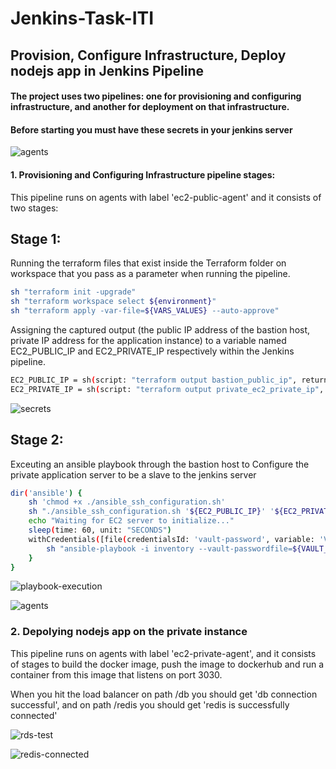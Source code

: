 # Jenkins-Task-ITI
## Provision, Configure Infrastructure, Deploy nodejs app in Jenkins Pipeline

#### The project uses two pipelines: one for provisioning and configuring infrastructure, and another for deployment on that infrastructure.

#### Before starting you must have these secrets in your jenkins server

![agents](https://github.com/aiishaa/Jenkins-Task-ITI/assets/57088227/0703bb47-8dc4-44dc-9296-e3705374f276)

#### 1. Provisioning and Configuring Infrastructure pipeline stages:
   This pipeline runs on agents with label 'ec2-public-agent' and it consists of two stages:
 
   ## Stage 1: ## 

Running the terraform files that exist inside the Terraform folder on workspace that you pass as a parameter when running the pipeline. 
```bash             
sh "terraform init -upgrade"
sh "terraform workspace select ${environment}"
sh "terraform apply -var-file=${VARS_VALUES} --auto-approve"
```

Assigning the captured output (the public IP address of the bastion host, private IP address for the application instance) to a variable named EC2_PUBLIC_IP and EC2_PRIVATE_IP respectively within the Jenkins pipeline.

```bash
EC2_PUBLIC_IP = sh(script: "terraform output bastion_public_ip", returnStdout: true).trim()
EC2_PRIVATE_IP = sh(script: "terraform output private_ec2_private_ip", returnStdout: true).trim()
```

![secrets](https://github.com/aiishaa/Jenkins-Task-ITI/assets/57088227/2291a4d7-2c3c-4dc2-9c0d-d1487eded855)


## Stage 2:
Exceuting an ansible playbook through the bastion host to Configure the private application server to be a slave to the jenkins server 

```bash
dir('ansible') {
    sh 'chmod +x ./ansible_ssh_configuration.sh'
    sh "./ansible_ssh_configuration.sh '${EC2_PUBLIC_IP}' '${EC2_PRIVATE_IP}'"                        
    echo "Waiting for EC2 server to initialize..."
    sleep(time: 60, unit: "SECONDS") 
    withCredentials([file(credentialsId: 'vault-password', variable: 'VAULT_PASSWORD')]) {
        sh "ansible-playbook -i inventory --vault-passwordfile=${VAULT_PASSWORD} --ssh-common-args='-o StrictHostKeyChecking=no' playbook.yml"
    }
}
```

![playbook-execution](https://github.com/aiishaa/Jenkins-Task-ITI/assets/57088227/c9871221-2fea-4f16-8096-9ed2f3ad90dc)

![agents](https://github.com/aiishaa/Jenkins-Task-ITI/assets/57088227/fac28da5-1bea-4901-ab0c-b9d19e2e55b4)



### 2. Depolying nodejs app on the private instance    
   This pipeline runs on agents with label 'ec2-private-agent', and it consists of stages to build the docker image, push the image to dockerhub and run a container from this image that listens on port 3030.

   When you hit the load balancer on path /db you should get 'db connection successful', and on path /redis you should get 'redis is successfully connected' 

![rds-test](https://github.com/aiishaa/Jenkins-Task-ITI/assets/57088227/bcfc8145-9808-4312-bc59-dc1ab3f74569)

![redis-connected](https://github.com/aiishaa/Jenkins-Task-ITI/assets/57088227/8547e5b6-e732-4e0a-8300-793663d831cf)



